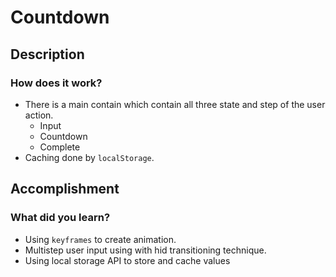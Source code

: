 # Countdown

## Description
### How does it work?
- There is a main contain which contain all three state and step of the user action.
    - Input
    - Countdown
    - Complete
- Caching done by `localStorage`.

## Accomplishment
### What did you learn?
- Using `keyframes` to create animation.
- Multistep user input using with hid transitioning technique.
- Using local storage API to store and cache values

